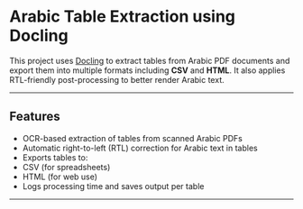 #  Arabic Table Extraction using Docling

This project uses [Docling](https://github.com/docling-project/docling) to extract tables from Arabic PDF documents and export them into multiple formats including **CSV** and **HTML**. It also applies RTL-friendly post-processing to better render Arabic text.

---

##  Features

-  OCR-based extraction of tables from scanned Arabic PDFs
-  Automatic right-to-left (RTL) correction for Arabic text in tables
-  Exports tables to:
  - CSV (for spreadsheets)
  - HTML (for web use)
-  Logs processing time and saves output per table

---


